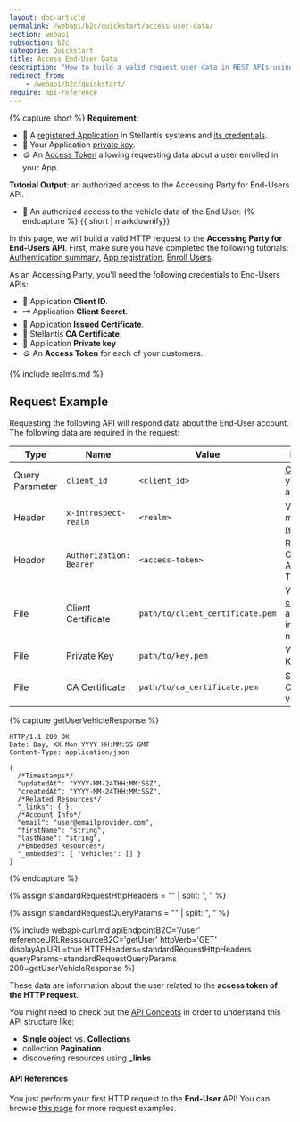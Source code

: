 ```yaml
---
layout: doc-article
permalink: /webapi/b2c/quickstart/access-user-data/
section: webapi
subsection: b2c
categorie: Quickstart
title: Access End-User Data
description: "How to build a valid request user data in REST APIs using a valid token."
redirect_from: 
    - /webapi/b2c/quickstart/
require: api-reference
---
```


<div class="notification notification-empty-bg">

{% capture short %}
**Requirement**:
  - 👤 A [registered Application]({{site.baseurl}}/webapi/b2c/quickstart/app-registration/#article) in Stellantis systems and [its credentials]({{site.baseurl}}/webapi/b2c/quickstart/app-registration/#3%EF%B8%8F⃣-receive-your-credentials).
  - 🔑 Your Application [private key]({{site.baseurl}}/webapi/b2c/quickstart/app-registration/#2%EF%B8%8F⃣-generates-encryption-keys--csr).
  - 🪙 An [Access Token]({{site.baseurl}}/webapi/b2c/quickstart/enroll-users/#article) allowing requesting data about a user enrolled in your App.

**Tutorial Output**: an authorized access to the Accessing Party for End-Users API.
  - 🚗 An authorized access to the vehicle data of the End User.
{% endcapture %}
{{ short | markdownify}}

</div>

In this page, we will build a valid HTTP request to the **Accessing Party for End-Users API**. First, make sure you have completed the following tutorials: [Authentication summary]({{site.baseurl}}/webapi/b2c/quickstart/about-authentication/#article), [App registration]({{site.baseurl}}/webapi/b2c/quickstart/app-registration/#article), [Enroll Users]({{site.baseurl}}/webapi/b2c/quickstart/enroll-users/#article). 

As an Accessing Party, you'll need the following credentials to End-Users APIs:
- 👤 Application **Client ID**.
- 🗝 Application **Client Secret**.
- 📄 Application **Issued Certificate**.
- 📜 Stellantis **CA Certificate**.
- 🔑 Application **Private key**
- 🪙 An **Access Token** for each of your customers.

{% include realms.md %}
## Request Example

Requesting the following API will respond data about the End-User account. The following data are required in the request:

Type|Name|Value|Description|Required
-|-|-|-|-
Query Parameter|`client_id`|`<client_id>`| [Client Id]({{site.baseurl}}/webapi/b2c/quickstart/app-registration/#article) of your application.|Yes
Header|`x-introspect-realm`|`<realm>`| Vehicle manufacturer [realm](#manufacturers-brands--realms). | Yes
Header|`Authorization: Bearer`|`<access-token>`| Ressource Owner Access Token. | Yes
File|Client Certificate|`path/to/client_certificate.pem`| Your [SSL certificate](#authentication-b2b) for authentication in Stelantis network.|Yes
File|Private Key|`path/to/key.pem`| Your Private Key file.| Yes
File|CA Certificate|`path/to/ca_certificate.pem`| Stellantis CA Cert for peer verification. |Yes

{% capture getUserVehicleResponse %}
```http
HTTP/1.1 200 OK
Date: Day, XX Mon YYYY HH:MM:SS GMT
Content-Type: application/json

{
  /*Timestamps*/
  "updatedAt": "YYYY-MM-24THH:MM:SSZ",
  "createdAt": "YYYY-MM-24THH:MM:SSZ",
  /*Related Resources*/
  "_links": { },
  /*Account Info*/
  "email": "user@emailprovider.com",
  "firstName": "string",
  "lastName": "string",
  /*Embedded Resources*/
  "_embedded": { "Vehicles": [] }
}
```
{% endcapture %}

{% assign standardRequestHttpHeaders = "" | split: ", " %}

{% assign standardRequestQueryParams = "" | split: ", " %}


{% include webapi-curl.md
    apiEndpointB2C='/user'
    referenceURLResssourceB2C='getUser'
    httpVerb='GET'
    displayApiURL=true
    HTTPHeaders=standardRequestHttpHeaders
    queryParams=standardRequestQueryParams
    200=getUserVehicleResponse
%}

These data are information about the user related to the **access token of the HTTP request**.

You might need to check out the [API Concepts]({{site.baseurl}}/webapi/b2c/overview/api-concepts/#article) in order to understand this API structure like:
- **Single object** vs. **Collections**
- collection **Pagination**
- discovering resources using **_links**

#### API References

You just perform your first HTTP request to the **End-User** API! You can browse [this page]({{site.baseurl}}/webapi/b2c/quickstart/request_examples/#article) for more request examples.